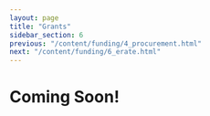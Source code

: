```yaml
---
layout: page
title: "Grants"
sidebar_section: 6
previous: "/content/funding/4_procurement.html"
next: "/content/funding/6_erate.html"
---
```

# Coming Soon!